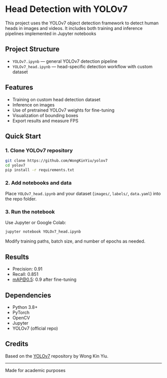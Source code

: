 #  Head Detection with YOLOv7

This project uses the YOLOv7 object detection framework to detect human heads in images and videos. It includes both training and inference pipelines implemented in Jupyter notebooks

##  Project Structure

- `YOLOv7.ipynb` — general YOLOv7 detection pipeline 
- `YOLOv7_head.ipynb` — head-specific detection workflow with custom dataset

##  Features

-  Training on custom head detection dataset
-  Inference on images
-  Use of pretrained YOLOv7 weights for fine-tuning
-  Visualization of bounding boxes
-  Export results and measure FPS

##  Quick Start

### 1. Clone YOLOv7 repository

```bash
git clone https://github.com/WongKinYiu/yolov7
cd yolov7
pip install -r requirements.txt
```

### 2. Add notebooks and data

Place `YOLOv7_head.ipynb` and your dataset (`images/`, `labels/`, `data.yaml`) into the repo folder.

### 3. Run the notebook

Use Jupyter or Google Colab:

```bash
jupyter notebook YOLOv7_head.ipynb
```

Modify training paths, batch size, and number of epochs as needed.

##  Results

- Precision: 0.91
- Recall: 0.851
- mAP@0.5: 0.9 after fine-tuning



##  Dependencies

- Python 3.8+
- PyTorch
- OpenCV
- Jupyter
- YOLOv7 (official repo)

##  Credits

Based on the [YOLOv7](https://github.com/WongKinYiu/yolov7) repository by Wong Kin Yiu.

---

Made for academic purposes
